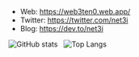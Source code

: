- Web: https://web3ten0.web.app/
- Twitter: https://twitter.com/net3i
- Blog: https://dev.to/net3i

![GitHub stats](https://github-readme-stats-web3ten0.vercel.app/api?username=net3i&count_private=true&show_icons=true&theme=jolly) &nbsp;
![Top Langs](https://github-readme-stats-web3ten0.vercel.app/api/top-langs/?username=net3i&layout=compact&theme=jolly&langs_count=10&card_width=465&hide=html,css,shell,vim%20script,mathematica)
